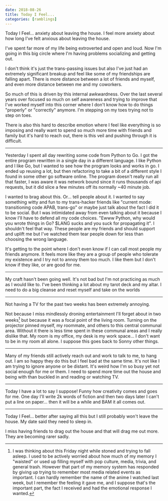 ```yaml
---
date: 2018-08-26
title: Today I Feel...
categories: [ramblings]
---
```


Today I Feel... anxiety about leaving the house. I feel more anxiety about how long I've felt anxious about leaving the house.

I've spent far more of my life being extroverted and open and loud. Now I'm going in this big circle where I'm having problems socializing and getting out.

I don't think it's just the trans-passing issues but also I've just had an extremely significant breakup and feel like some of my friendships are falling apart. There is more distance between a lot of friends and myself, and even more distance between me and my coworkers.

So much of this is driven by this internal awkwardness. Over the last several years over focused so much on self awareness and trying to improve that I've worked myself into this corner where I don't know how to do things "properly" or "correctly" anymore. I'm stepping on my toes trying not to step on toes.

There is also this hard to describe emotion where I feel like everything is so imposing and really want to spend so much more time with friends and family but it's hard to reach out, there is this veil and pushing through it is difficult.

---

Yesterday I spent all day rewriting some code from Python to Go. I got the entire program rewritten in a single day in a different language. I like Python and I like Go, but I wanted to see how the program looks and works in go. I ended up reusing a lot, but then refactoring to take a bit of a different style I found in some other go software online. The program doesn't really run all that faster, I was aware it was network bound since it runs thousands of api requests, but it did slice a few minutes off its normally ~40 minute job.

I wanted to brag about this. Or... tell people about it. I wanted to say something witty and fun to my trans-hacker friends like "current mode: transitioning code APAB, trans-go" or maybe just talk about the fact I did it to be social. But I was intimidated away from even talking about it because I know I'll have to defend all my code choices. "Ewww Python, why would you wrote things in Go? $LANG sucks and you suck for propagating it". I shouldn't feel that way. These people are my friends and should support and uplift me but I've watched them tear people down for less than choosing the wrong language.

It's getting to the point where I don't even know if I can call most people my friends anymore. It feels more like they are a group of people who tolerate my existence and I try not to annoy them too much. I like them but I don't know if they like, or are good for me.

---

My craft hasn't been going well. It's not bad but I'm not practicing as much as I would like to. I've been thinking a lot about my tarot deck and my altar. I need to do a big cleanse and reset myself and take on the worlds

---

Not having a TV for the past two weeks has been extremely annoying.

Not because I miss mindlessly droning entertainment I'll forget about in two weeks[^1] but because it was a focal point of the living room. Turning on the projector pinned myself, my roommate, and others to this central communal area. Without it there is less time spent in these communal areas and I really dislike that. My room is my office, my desk is my work space... I don't want to be in my room all alone. I suppose this goes back to Sonny other things.

[^1]: I was thinking about this Friday night while stoned and trying to fall asleep. I used to be actively worried about how much of my memory I "waisted" or used up filling myself with pop culture, media, trivia, and general trash. However that part of my memory system has responded by giving up trying to remember most media related events as important. I can hardly remember the name of the anime I watched last week, but I remember the feeling it gave me, and I suppose that's the important part, the fact I received and had the emotional response I wanted.


---

Many of my friends still actively reach out and work to talk to me, to hang out. I am so happy they do this but I feel bad at the same time. It's not like I am trying to ignore anyone or be distant. It's weird how I'm so busy yet not social enough for me or them. I need to spend more time out the house and being with than buckled in and reading or watching TV.


---

Today I have a lot to say I suppose! Funny how creativity comes and goes for me. One day I'll write 2k words of fiction and then two days later I can't put a line on paper... then it will be a while and BAM it all comes out.

---

Today I Feel... better after saying all this but I still probably won't leave the house. My date said they need to sleep in.

I miss having friends to drag out the house and that will drag me out more. They are becoming rarer sadly.